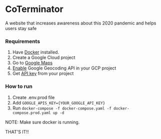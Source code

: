 # CoTerminator
A website that increases awareness about this 2020 pandemic and helps users stay safe

### Requirements
1. Have [Docker](https://docs.docker.com/get-docker/) installed.
2. Create a Google Cloud project
3. Go to [Google Maps](https://console.cloud.google.com/google/maps-apis/overview) 
4. [Enable](https://developers.google.com/maps/gmp-get-started) Google Geocoding API in your GCP project
5. Get [API key](https://developers.google.com/maps/documentation/javascript/get-api-key) from your project

### How to run
1. Create .env.prod file
2. Add `GOOGLE_APIS_KEY={YOUR_GOOGLE_API_KEY}`
3. Run `docker-compose -f docker-compose.yaml -f docker-compose.prod.yaml up -d`

NOTE: Make sure docker is running.

THAT'S IT!!
